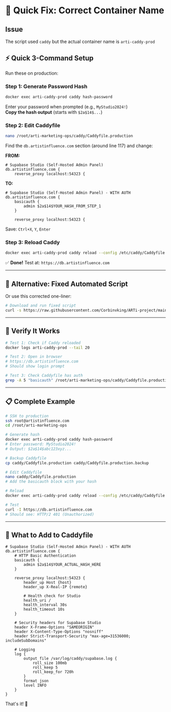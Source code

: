 # 🔧 Quick Fix: Correct Container Name

## Issue
The script used `caddy` but the actual container name is `arti-caddy-prod`

## ⚡ Quick 3-Command Setup

Run these on production:

### **Step 1: Generate Password Hash**
```bash
docker exec arti-caddy-prod caddy hash-password
```
Enter your password when prompted (e.g., `MyStudio2024!`)  
**Copy the hash output** (starts with `$2a$14$...`)

### **Step 2: Edit Caddyfile**
```bash
nano /root/arti-marketing-ops/caddy/Caddyfile.production
```

Find the `db.artistinfluence.com` section (around line 117) and change:

**FROM:**
```caddyfile
# Supabase Studio (Self-Hosted Admin Panel)
db.artistinfluence.com {
    reverse_proxy localhost:54323 {
```

**TO:**
```caddyfile
# Supabase Studio (Self-Hosted Admin Panel) - WITH AUTH
db.artistinfluence.com {
    basicauth {
        admin $2a$14$YOUR_HASH_FROM_STEP_1
    }
    
    reverse_proxy localhost:54323 {
```

Save: `Ctrl+X`, `Y`, `Enter`

### **Step 3: Reload Caddy**
```bash
docker exec arti-caddy-prod caddy reload --config /etc/caddy/Caddyfile
```

✅ **Done!** Test at: `https://db.artistinfluence.com`

---

## 🔄 Alternative: Fixed Automated Script

Or use this corrected one-liner:

```bash
# Download and run fixed script
curl -s https://raw.githubusercontent.com/Corbinvking/ARTi-project/main/scripts/add-studio-auth-fixed.sh | bash
```

---

## 🧪 Verify It Works

```bash
# Test 1: Check if Caddy reloaded
docker logs arti-caddy-prod --tail 20

# Test 2: Open in browser
# https://db.artistinfluence.com
# Should show login prompt

# Test 3: Check Caddyfile has auth
grep -A 5 "basicauth" /root/arti-marketing-ops/caddy/Caddyfile.production
```

---

## 📋 Complete Example

```bash
# SSH to production
ssh root@artistinfluence.com
cd /root/arti-marketing-ops

# Generate hash
docker exec arti-caddy-prod caddy hash-password
# Enter password: MyStudio2024!
# Output: $2a$14$abc123xyz...

# Backup Caddyfile
cp caddy/Caddyfile.production caddy/Caddyfile.production.backup

# Edit Caddyfile
nano caddy/Caddyfile.production
# Add the basicauth block with your hash

# Reload
docker exec arti-caddy-prod caddy reload --config /etc/caddy/Caddyfile

# Test
curl -I https://db.artistinfluence.com
# Should see: HTTP/2 401 (Unauthorized)
```

---

## 🎯 What to Add to Caddyfile

```caddyfile
# Supabase Studio (Self-Hosted Admin Panel) - WITH AUTH
db.artistinfluence.com {
    # HTTP Basic Authentication
    basicauth {
        admin $2a$14$YOUR_ACTUAL_HASH_HERE
    }
    
    reverse_proxy localhost:54323 {
        header_up Host {host}
        header_up X-Real-IP {remote}
        
        # Health check for Studio
        health_uri /
        health_interval 30s
        health_timeout 10s
    }
    
    # Security headers for Supabase Studio
    header X-Frame-Options "SAMEORIGIN"
    header X-Content-Type-Options "nosniff"
    header Strict-Transport-Security "max-age=31536000; includeSubDomains"
    
    # Logging
    log {
        output file /var/log/caddy/supabase.log {
            roll_size 100mb
            roll_keep 5
            roll_keep_for 720h
        }
        format json
        level INFO
    }
}
```

That's it! 🎉

